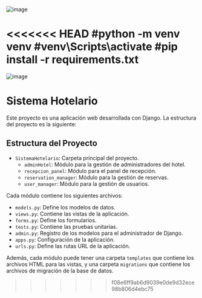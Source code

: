 ![image](https://github.com/cesar050/Sistema_Hotelario/assets/166522774/c196f7f0-0a1c-4eea-8129-01f5a66516c6)

<<<<<<< HEAD
#python -m venv venv
#venv\Scripts\activate
#pip install -r requirements.txt
=======
![image](https://github.com/cesar050/Sistema_Hotelario/assets/166522713/d9c49b00-f2eb-4cfb-ab22-aa122c9cd978)

# Sistema Hotelario

Este proyecto es una aplicación web desarrollada con Django. La estructura del proyecto es la siguiente:

## Estructura del Proyecto

- `SistemaHotelario`: Carpeta principal del proyecto.
  - `adminHotel`: Módulo para la gestión de administradores del hotel.
  - `recepcion_panel`: Módulo para el panel de recepción.
  - `reservation_manager`: Módulo para la gestión de reservas.
  - `user_manager`: Módulo para la gestión de usuarios.

Cada módulo contiene los siguientes archivos:
- `models.py`: Define los modelos de datos.
- `views.py`: Contiene las vistas de la aplicación.
- `forms.py`: Define los formularios.
- `tests.py`: Contiene las pruebas unitarias.
- `admin.py`: Registro de los modelos para el administrador de Django.
- `apps.py`: Configuración de la aplicación.
- `urls.py`: Define las rutas URL de la aplicación.

Además, cada módulo puede tener una carpeta `templates` que contiene los archivos HTML para las vistas, y una carpeta `migrations` que contiene los archivos de migración de la base de datos.


>>>>>>> f08e6ff9ab6d9039e0de9d32ece98b806d4ebc75
